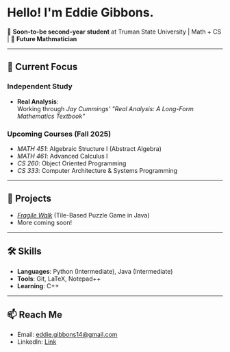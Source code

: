 # Hello! I'm Eddie Gibbons.

🌱 **Soon-to-be second-year student** at Truman State University | Math + CS | 🚀 **Future Mathmatician**

---

## 📖 Current Focus

### **Independent Study**
- **Real Analysis**:  
  Working through *Jay Cummings' "Real Analysis: A Long-Form Mathematics Textbook"*  

### **Upcoming Courses (Fall 2025)**
- *MATH 451*: Algebraic Structure I (Abstract Algebra)
- *MATH 461*: Advanced Calculus I
- *CS 260*: Object Oriented Programming
- *CS 333*: Computer Architecture & Systems Programming

---

## 🔧 Projects  
- [*Fragile Walk*](https://github.com/eddie-gibbons/fragile-walk) (Tile-Based Puzzle Game in Java)
- More coming soon!  

---

## 🛠️ Skills  
- **Languages**: Python (Intermediate), Java (Intermediate)  
- **Tools**: Git, LaTeX, Notepad++  
- **Learning**: C++  

---

## 📫 Reach Me  
- Email: eddie.gibbons14@gmail.com
- LinkedIn: [Link](https://www.linkedin.com/in/edward-gibbons-aa8207285/)
